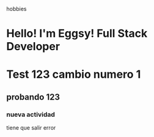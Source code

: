  hobbies
# Hello! I'm Eggsy! Full Stack Developer
# Test 123 cambio numero 1 
## probando 123 
### nueva actividad

tiene que salir error













 



